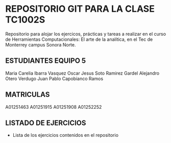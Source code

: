 # REPOSITORIO GIT PARA LA CLASE TC1002S
Repositorio para alojar los ejercicos, prácticas y tareas a realizar 
en el curso de Herramientas Computacionales: El arte de la analítica,
en el Tec de Monterrey campus Sonora Norte.

## ESTUDIANTES EQUIPO 5
Maria Carelia Ibarra Vasquez
Oscar Jesus Soto Ramirez
Gardel Alejandro Otero Verdugo
Juan Pablo Capobianco Ramos

## MATRICULAS
A01251463
A01251915
A01251908
A01252252

## LISTADO DE EJERCICIOS
* Lista de los ejercicios contenidos en el repositorio
